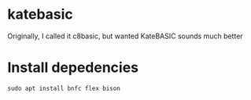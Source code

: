 # katebasic

Originally, I called it c8basic, but wanted KateBASIC sounds much better

# Install depedencies

```
sudo apt install bnfc flex bison
```
